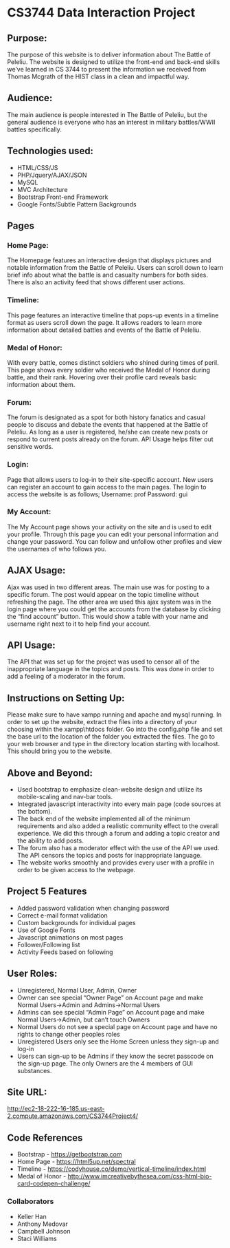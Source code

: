 # CS3744 Data Interaction Project
## Purpose:
The purpose of this website is to deliver information about The Battle of Peleliu. The website is designed to utilize the front-end and back-end skills we’ve learned in CS 3744 to present the information we received from Thomas Mcgrath of the HIST class in a clean and impactful way. 
## Audience:
The main audience is people interested in The Battle of Peleliu, but the general audience is everyone who has an interest in military battles/WWII battles specifically.
## Technologies used:
* HTML/CSS/JS
* PHP/Jquery/AJAX/JSON
* MySQL
* MVC Architecture
* Bootstrap Front-end Framework
* Google Fonts/Subtle Pattern Backgrounds
## Pages
### Home Page: 
The Homepage features an interactive design that displays pictures and notable information from the Battle of Peleliu. Users can scroll down to learn brief info about what the battle is and casualty numbers for both sides. There is also an activity feed that shows different user actions.
### Timeline: 
This page features an interactive timeline that pops-up events in a timeline format as users scroll down the page. It allows readers to learn more information about detailed battles and events of the Battle of Peleliu.
### Medal of Honor: 
With every battle, comes distinct soldiers who shined during times of peril. This page shows every soldier who received the Medal of Honor during battle, and their rank. Hovering over their profile card reveals basic information about them.
### Forum: 
The forum is designated as a spot for both history fanatics and casual people to discuss and debate the events that happened at the Battle of Peleliu. As long as a user is registered, he/she can create new posts or respond to current posts already on the forum. API Usage helps filter out sensitive words. 
### Login: 
Page that allows users to log-in to their site-specific account. New users can register an account to gain access to the main pages. The login to access the website is as follows; Username: prof Password: gui
### My Account: 
The My Account page shows your activity on the site and is used to edit your profile. Through this page you can edit your personal information and change your password. You can follow and unfollow other profiles and view the usernames of who follows you.
## AJAX Usage: 
Ajax was used in two different areas. The main use was for posting to a specific forum. The post would appear on the topic timeline without refreshing the page. The other area we used this ajax system was in the login page where you could get the accounts from the database by clicking the “find account” button. This would show a table with your name and username right next to it to help find your account.
## API Usage: 
The API that was set up for the project was used to censor all of the inappropriate language in the topics and posts. This was done in order to add a feeling of a moderator in the forum.
## Instructions on Setting Up: 
Please make sure to have xampp running and apache and mysql running. In order to set up the website, extract the files into a directory of your choosing within the xampp\htdocs folder. Go into the config.php file and set the base url to the location of the folder you extracted the files. The go to your web browser and type in the directory location starting with localhost. This should bring you to the website.
## Above and Beyond: 
* Used bootstrap to emphasize clean-website design and utilize its mobile-scaling and nav-bar tools. 
* Integrated javascript interactivity into every main page (code sources at the bottom). 
* The back end of the website implemented all of the minimum requirements and also added a realistic community effect to the overall experience. We did this through a forum and adding a topic creator and the ability to add posts. 
* The forum also has a moderator effect with the use of the API we used. The API censors the topics and posts for inappropriate language. 
* The website works smoothly and provides every user with a profile in order to be given access to the webpage.

## Project 5 Features
* Added password validation when changing password
* Correct e-mail format validation
* Custom backgrounds for individual pages
* Use of Google Fonts
* Javascript animations on most pages
* Follower/Following list
* Activity Feeds based on following

## User Roles:
* Unregistered, Normal User, Admin, Owner
* Owner can see special “Owner Page” on Account page and make Normal Users->Admin and Admins->Normal Users
* Admins can see special “Admin Page” on Account page and make Normal Users->Admin, but can’t touch Owners
* Normal Users do not see a special page on Account page and have no rights to change other peoples roles
* Unregistered Users only see the Home Screen unless they sign-up and log-in
* Users can sign-up to be Admins if they know the secret passcode on the sign-up page.
The only Owners are the 4 members of GUI substances.

## Site URL: 
http://ec2-18-222-16-185.us-east-2.compute.amazonaws.com/CS3744Project4/

## Code References
* Bootstrap - https://getbootstrap.com
* Home Page - https://html5up.net/spectral
* Timeline - https://codyhouse.co/demo/vertical-timeline/index.html
* Medal of Honor - http://www.imcreativebythesea.com/css-html-bio-card-codepen-challenge/

### Collaborators
* Keller Han
* Anthony Medovar 
* Campbell Johnson
* Staci Williams